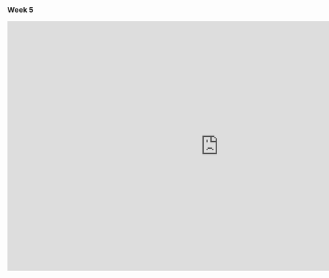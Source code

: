 ### Week 5

<iframe src="https://docs.google.com/presentation/d/e/2PACX-1vSxdowE5V8LmQtbDO8iXKPh9BuNUzPwiqYN7ytxbYuQsXGc1lbt-EJGTkX9CoYdhKg06CpEToLQ8wnz/embed?start=false&loop=false&delayms=3000" frameborder="0" width="960" height="569" allowfullscreen="true" mozallowfullscreen="true" webkitallowfullscreen="true"></iframe>
